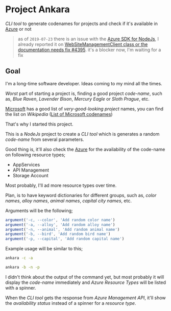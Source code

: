 # Project Ankara

*CLI tool* to generate codenames for projects and check if it's available in [Azure](https://azure.com) or not

> as of `2019-07-23` there is an issue with the [Azure SDK for NodeJs](https://github.com/Azure/azure-sdk-for-js), I already reported it on [WebSiteManagementClient class or the documentation needs fix #4395](https://github.com/Azure/azure-sdk-for-js/issues/4395). it's a blocker now, I'm waiting for a fix

## Goal

I'm a long-time software developer. Ideas coming to my mind all the times.

*Worst* part of starting a project is, finding a good project *code-name*, such as, *Blue Raven*, *Lavender Bison*, *Mercury Eagle* or *Sloth Prague*, etc.

[Microsoft](https://microsoft.com) has a good list of *very-good-looking project* names, you can find the list on *Wikipedia* ([List of Microsoft codenames](https://en.wikipedia.org/wiki/List_of_Microsoft_codenames))

That's why I started this project.

This is a *NodeJs* project to create a *CLI tool* which is generates a random *code-name* from several parameters.

Good thing is, it'll also check the [Azure](https://azure.com) for the availability of the code-name on following resource types;

* AppServices
* API Management
* Storage Account

Most probably, I'll ad more resource types over time.

Plan, is to have keyword dictionaries for different groups, such as, *color names*, *alloy names*, *animal names*, *capital city names*, etc.

Arguments will be the following;

```javascript
argument('-c, --color', 'Add random color name')
argument('-a, --alloy', 'Add random alloy name')
argument('-n, --animal', 'Add random animal name')
argument('-b, --bird', 'Add random bird name')
argument('-p, --capital', 'Add random capital name')
```

Example usage will be similar to this;

```bash
ankara -c -a

ankara -b -n -p
```

I didn't think about the output of the command yet, but most probably it will display the *code-name* immediately and *Azure Resource Types* will be listed with a spinner.

When the *CLI tool* gets the response from *Azure Management API*, it'll show the *availability status* instead of a spinner for a *resource type*.
